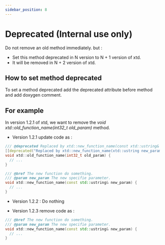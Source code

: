 ```yaml
---
sidebar_position: 8
---
```


# Deprecated (**Internal use only**)

Do not remove an old method immediately. but :

* Set this method deprecated in N version to N + 1 version of xtd. 
* It will be removed in N + 2 version of xtd.

## How to set method deprecated

To set a method deprecated add the deprecated attribute before method and add doxygen comment.

## For example

In version 1.2.1 of xtd, we want to remove the *void xtd::old_function_name(int32_t old_param)* method.

* Version 1.2.1 update code as :

```cpp
/// @deprecated Replaced by xtd::new_function_name(const xtd::ustring& new_param) - Will be removed in version 1.2.3
[[deprecated("Replaced by xtd::new_function_name(xtd::ustring new_param) - Will be removed in version 1.2.3")]]
void xtd::old_function_name(int32_t old_param) {
  // ...
}

/// @bref The new function do something.
/// @param new_param The new specifie parameter.
void xtd::new_function_name(const std::ustring& new_param) {
  // ...
}
```

* Version 1.2.2 : Do nothing

* Version 1.2.3 remove code as :

```cpp
/// @bref The new function do something.
/// @param new_param The new specifie parameter.
void xtd::new_function_name(const std::ustring& new_param) {
  // ...
}
```

